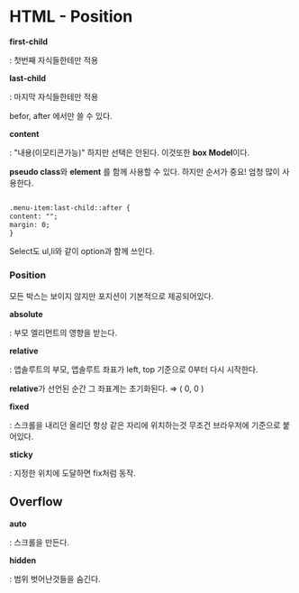 # HTML - Position

**first-child**

 : 첫번째 자식들한테만 적용
 
**last-child**

 : 마지막 자식들한테만 적용

befor, after 에서만 쓸 수 있다.

**content**

 : "내용(이모티콘가능)" 하지만 선택은 안된다.
이것또한 **box Model**이다.

**pseudo class**와 **element** 를 함께 사용할 수 있다.
하지만 순서가 중요! 엄청 많이 사용한다.

```html

.menu-item:last-child::after {
content: "";
margin: 0;
}
```

Select도 ul,li와 같이 option과 함께 쓰인다.

### Position

모든 박스는 보이지 않지만 포지션이 기본적으로 제공되어있다.

**absolute**

 : 부모 엘리먼트의 영향을 받는다.

**relative**

 : 앱솔루트의 부모, 앱솔루트 좌표가 left, top 기준으로 0부터 다시 시작한다.
 
**relative**가 선언된 순간 그 좌표계는 초기화된다. ⇒ ( 0, 0 )

**fixed**

 : 스크롤을 내리던 올리던 항상 같은 자리에 위치하는것
무조건 브라우저에 기준으로 붙어있다.

**sticky**

 : 지정한 위치에 도달하면 fix처럼 동작.

## **Overflow**

**auto**

 : 스크롤을 만든다.
 
**hidden**

 : 범위 벗어난것들을 숨긴다.
